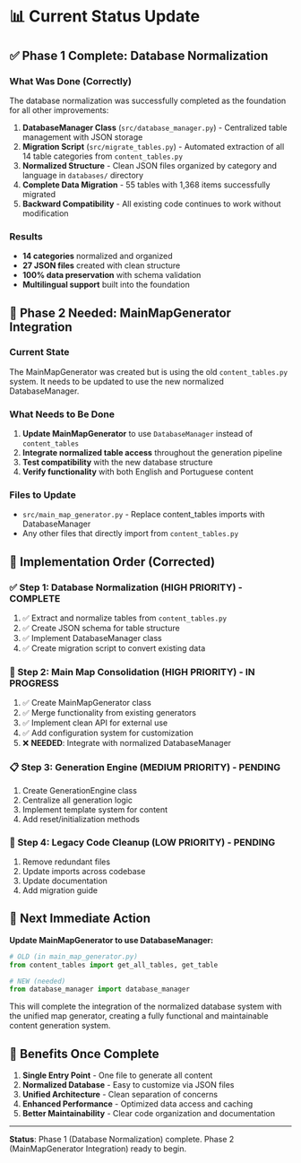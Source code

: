 # 📊 Current Status Update

## ✅ **Phase 1 Complete: Database Normalization**

### **What Was Done (Correctly)**
The database normalization was successfully completed as the foundation for all other improvements:

1. **DatabaseManager Class** (`src/database_manager.py`) - Centralized table management with JSON storage
2. **Migration Script** (`src/migrate_tables.py`) - Automated extraction of all 14 table categories from `content_tables.py`
3. **Normalized Structure** - Clean JSON files organized by category and language in `databases/` directory
4. **Complete Data Migration** - 55 tables with 1,368 items successfully migrated
5. **Backward Compatibility** - All existing code continues to work without modification

### **Results**
- **14 categories** normalized and organized
- **27 JSON files** created with clean structure
- **100% data preservation** with schema validation
- **Multilingual support** built into the foundation

## 🔧 **Phase 2 Needed: MainMapGenerator Integration**

### **Current State**
The MainMapGenerator was created but is using the old `content_tables.py` system. It needs to be updated to use the new normalized DatabaseManager.

### **What Needs to Be Done**
1. **Update MainMapGenerator** to use `DatabaseManager` instead of `content_tables`
2. **Integrate normalized table access** throughout the generation pipeline
3. **Test compatibility** with the new database structure
4. **Verify functionality** with both English and Portuguese content

### **Files to Update**
- `src/main_map_generator.py` - Replace content_tables imports with DatabaseManager
- Any other files that directly import from `content_tables.py`

## 📝 **Implementation Order (Corrected)**

### **✅ Step 1: Database Normalization (HIGH PRIORITY) - COMPLETE**
1. ✅ Extract and normalize tables from `content_tables.py`
2. ✅ Create JSON schema for table structure
3. ✅ Implement DatabaseManager class
4. ✅ Create migration script to convert existing data

### **🔄 Step 2: Main Map Consolidation (HIGH PRIORITY) - IN PROGRESS**
1. ✅ Create MainMapGenerator class
2. ✅ Merge functionality from existing generators
3. ✅ Implement clean API for external use
4. ✅ Add configuration system for customization
5. ❌ **NEEDED**: Integrate with normalized DatabaseManager

### **📋 Step 3: Generation Engine (MEDIUM PRIORITY) - PENDING**
1. Create GenerationEngine class
2. Centralize all generation logic
3. Implement template system for content
4. Add reset/initialization methods

### **🧹 Step 4: Legacy Code Cleanup (LOW PRIORITY) - PENDING**
1. Remove redundant files
2. Update imports across codebase
3. Update documentation
4. Add migration guide

## 🚀 **Next Immediate Action**

**Update MainMapGenerator to use DatabaseManager:**

```python
# OLD (in main_map_generator.py)
from content_tables import get_all_tables, get_table

# NEW (needed)
from database_manager import database_manager
```

This will complete the integration of the normalized database system with the unified map generator, creating a fully functional and maintainable content generation system.

## 🎯 **Benefits Once Complete**

1. **Single Entry Point** - One file to generate all content
2. **Normalized Database** - Easy to customize via JSON files
3. **Unified Architecture** - Clean separation of concerns
4. **Enhanced Performance** - Optimized data access and caching
5. **Better Maintainability** - Clear code organization and documentation

---

**Status**: Phase 1 (Database Normalization) complete. Phase 2 (MainMapGenerator Integration) ready to begin.